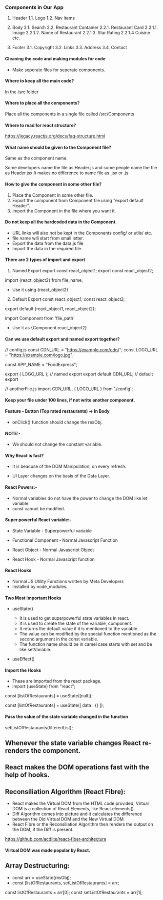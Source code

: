 ### Components in Our App
1. Header
   1.1. Logo 
   1.2. Nav Items

2. Body
   2.1. Search
   2.2. Restaurant  Container
        2.2.1. Restaurant Card
               2.2.1.1. Image
               2.2.1.2. Name of Restaurant
               2.2.1.3. Star Rating 
               2.2.1.4  Cuisine etc.

3. Footer
   3.1. Copyright
   3.2. Links
   3.3. Address
   3.4. Contact

#### Cleaning the code and making modules for code
- Make seperate files for seperate components.

#### Where to keep all the main code?
In the /src folder

#### Where to place all the components?
Place all the components in a single file called /src/Components

#### Where to read for react structure?
https://legacy.reactjs.org/docs/faq-structure.html

#### What name should be given to the Component file?
Same as the component name.

Some developers name the file as Header.js and some people name the file as Header.jsx
It makes no difference to name file as .jsx or .js

#### How to give the component in some other file?
1. Place the Component in some other file.
2. Export the component from Component file using "export default Header".
3. Import the Component in the file where you want it.

#### Do not keep all the hardcoded data in the Component.
- URL links will also not be kept in the Components config/ or utils/ etc.
- file name will start from small letter.
- Export the data from the data.js file
- Import the data in the required file.

#### There are 2 types of import and export
1. Named Export 
export const react_object1;
export const react_object2;

import {react_object2} from file_name;

- Use it using {react_object2}

2. Default Export
const react_object1;
const react_object2;

export default {react_object1, react_object2};

import Component from 'file_path'

- Use it as {Component.react_object2}

#### Can we use default export and named export together?
// config.js
const CDN_URL = "https://example.com/cdn/";
const LOGO_URL = "https://example.com/logo.jpg";

const APP_NAME = "FoodExpress";

export { LOGO_URL };        // named export
export default CDN_URL;     // default export

// anotherFile.js
import CDN_URL, { LOGO_URL } from './config';

#### Keep your file under 100 lines, if not write another component.

#### Feature - Button (Top rated restaurants) -> In Body
- onClick() function should change the resObj.

#### NOTE:-
- We should not change the constant variable.

#### Why React is fast?
- It is beacuse of the DOM Manipulation, on every refresh.

- UI Layer changes on the basis of the Data Layer.

#### React Powers:-
- Normal variables do not have the power to change the DOM like let variable.
- const cannot be modified.

#### Super powerful React variable:-
- State Variable - Superpowerful variable

- Functional Component - Normal Javascript Function
- React Object - Normal Javascript Object
- React Hook - Normal Javascript function 

#### React Hooks
- Normal JS Utility Functions written by Meta Developers
- Installed by node_modules.

#### Two Most Important Hooks 
- useState()
  - It is used to get superpowerful state variables in react.
  - It is used to create the state of the variable, component.
  - It returns the default value if it is mentioned to the variable.
  - The value can be modified by the special function mentioned as the second argument in the const variable.
  - The function name should be in camel case starts with set and be like setVariable.

- useEffect()
  
#### Import the Hooks
- These are imported from the react package.
- import {useState} from "react";

const [listOfRestaurants] = useState([null]);

const [listOfRestaurants] = useState([
   data : {}
]);

#### Pass the value of the state variable changed in the function
setListOfRestaurants(filteredList);

## Whenever the state variable changes React re-renders the component.

## React makes the DOM operations fast with the help of hooks.

## Reconsiliation Algorithm (React Fibre):
- React makes the Virtual DOM from the HTML code provided, Virtual DOM is a collection of React Elements, like React.elements().
- Diff Algorithm comes into picture and it calculates the difference between the Old Virtual DOM and the New Virtual DOM.
- React Fibre or the Reconsiliation Algorithm then renders the output on the DOM, if the Diff is present.

https://github.com/acdlite/react-fiber-architecture

#### Virtual DOM was made popular by React.


## Array Destructuring:
- const arr = useState(resObj);
- const [listOfRestaurants, setListOfRestaurants] = arr;

const listOfRestaurants = arr[0];
const setListOfRestaurants = arr[1];



